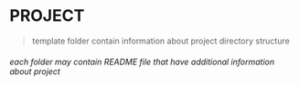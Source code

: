 # PROJECT

> template folder contain information about project directory structure

###### _each folder may contain README file that have additional information about project_

